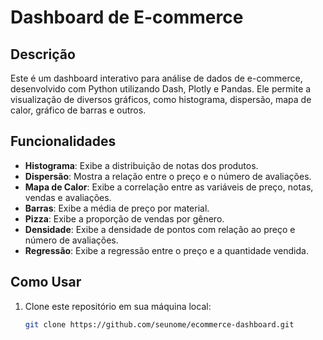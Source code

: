 # Dashboard de E-commerce

## Descrição

Este é um dashboard interativo para análise de dados de e-commerce, desenvolvido com Python utilizando Dash, Plotly e Pandas. Ele permite a visualização de diversos gráficos, como histograma, dispersão, mapa de calor, gráfico de barras e outros.

## Funcionalidades

- **Histograma**: Exibe a distribuição de notas dos produtos.
- **Dispersão**: Mostra a relação entre o preço e o número de avaliações.
- **Mapa de Calor**: Exibe a correlação entre as variáveis de preço, notas, vendas e avaliações.
- **Barras**: Exibe a média de preço por material.
- **Pizza**: Exibe a proporção de vendas por gênero.
- **Densidade**: Exibe a densidade de pontos com relação ao preço e número de avaliações.
- **Regressão**: Exibe a regressão entre o preço e a quantidade vendida.

## Como Usar

1. Clone este repositório em sua máquina local:
   ```bash
   git clone https://github.com/seunome/ecommerce-dashboard.git


